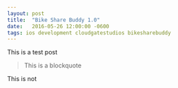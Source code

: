 ```yaml
---
layout: post
title:  "Bike Share Buddy 1.0"
date:   2016-05-26 12:00:00 -0600
tags: ios development cloudgatestudios bikesharebuddy
---
```

This is a test post

>This is a blockquote

This is not
